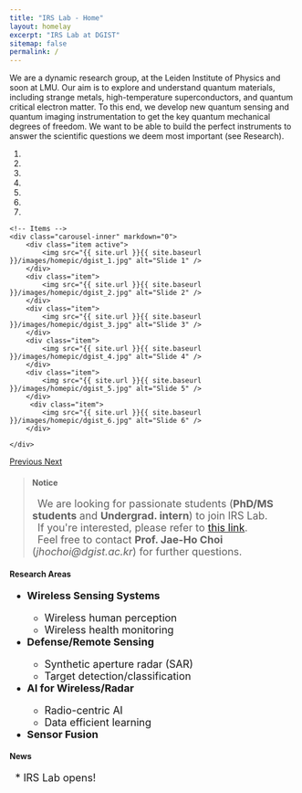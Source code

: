```yaml
---
title: "IRS Lab - Home"
layout: homelay
excerpt: "IRS Lab at DGIST"
sitemap: false
permalink: /
---
```


We are a dynamic research group, at the Leiden Institute of Physics and soon at LMU. Our aim is to explore and understand quantum materials, including strange metals, high-temperature superconductors, and quantum critical electron matter. To this end, we develop new quantum sensing and quantum imaging instrumentation to get the key quantum mechanical degrees of freedom. We want to be able to build the perfect instruments to answer the scientific questions we deem most important (see Research).

<div markdown="0" id="carousel" class="carousel slide" data-ride="carousel" data-interval="4000" data-pause="hover" >
    <!-- Menu -->
    <ol class="carousel-indicators">
        <li data-target="#carousel" data-slide-to="0" class="active"></li>
        <li data-target="#carousel" data-slide-to="1"></li>
        <li data-target="#carousel" data-slide-to="2"></li>
        <li data-target="#carousel" data-slide-to="3"></li>
        <li data-target="#carousel" data-slide-to="4"></li>
        <li data-target="#carousel" data-slide-to="5"></li>
        <li data-target="#carousel" data-slide-to="6"></li>
    </ol>

    <!-- Items -->
    <div class="carousel-inner" markdown="0">
        <div class="item active">
            <img src="{{ site.url }}{{ site.baseurl }}/images/homepic/dgist_1.jpg" alt="Slide 1" />
        </div>
        <div class="item">
            <img src="{{ site.url }}{{ site.baseurl }}/images/homepic/dgist_2.jpg" alt="Slide 2" />
        </div>
        <div class="item">
            <img src="{{ site.url }}{{ site.baseurl }}/images/homepic/dgist_3.jpg" alt="Slide 3" />
        </div>
        <div class="item">
            <img src="{{ site.url }}{{ site.baseurl }}/images/homepic/dgist_4.jpg" alt="Slide 4" />
        </div>
        <div class="item">
            <img src="{{ site.url }}{{ site.baseurl }}/images/homepic/dgist_5.jpg" alt="Slide 5" />
        </div>       
         <div class="item">
            <img src="{{ site.url }}{{ site.baseurl }}/images/homepic/dgist_6.jpg" alt="Slide 6" />
        </div>
     
    </div>
  <a class="left carousel-control" href="#carousel" role="button" data-slide="prev">
    <span class="glyphicon glyphicon-chevron-left" aria-hidden="true"></span>
    <span class="sr-only">Previous</span>
  </a>
  <a class="right carousel-control" href="#carousel" role="button" data-slide="next">
    <span class="glyphicon glyphicon-chevron-right" aria-hidden="true"></span>
    <span class="sr-only">Next</span>
  </a>
</div>

<blockquote>
  <h4>Notice</h4>
  <span style="margin-left: 2%; font-size:18px">We are looking for passionate students (<b>PhD/MS students</b> and <b>Undergrad. intern</b>) to join IRS Lab.<br></span>
  <span style="margin-left: 2%; font-size:18px">If you're interested, please refer to <a href="{{ site.url }}{{ site.baseurl }}/vacancies">this link</a>.<br></span>
  <span style="margin-left: 2%; font-size:18px">Feel free to contact <b>Prof. Jae-Ho Choi</b> (<i>jhochoi@dgist.ac.kr</i>) for further questions.</span>
</blockquote>

<div class="well">
  <h4>Research Areas</h4>
  <ul style="font-size:18px">
    <li><strong>Wireless Sensing Systems</strong></li>
      <ul>
        <li>Wireless human perception</li>
        <li>Wireless health monitoring</li>
      </ul> 
    <li><strong>Defense/Remote Sensing</strong></li>
      <ul>
        <li>Synthetic aperture radar (SAR)</li>
        <li>Target detection/classification</li>
      </ul>
    <li><strong>AI for Wireless/Radar</strong></li>
      <ul>
        <li>Radio-centric AI</li>
        <li>Data efficient learning</li>
      </ul>    
    <li><strong>Sensor Fusion</strong></li>
  </ul>
</div>

<div class="well">
  <h4>News</h4>
  <span style="margin-left: 2%; font-size:18px">* IRS Lab opens!<br></span>
</div>

<br><br>